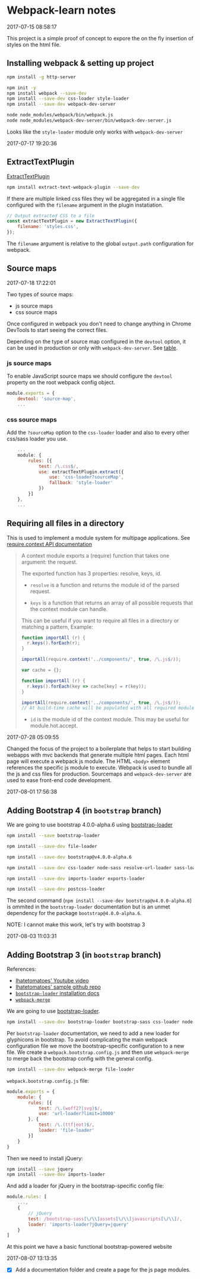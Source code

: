 # Webpack-learn notes

2017-07-15 08:58:17

This project is a simple proof of concept to expore the on the fly insertion of styles on the html
file.

## Installing webpack & setting up project

```bash
npm install -g http-server

npm init -y
npm install webpack --save-dev
npm install --save-dev css-loader style-loader
npm install --save-dev webpack-dev-server

node node_modules/webpack/bin/webpack.js
node node_modules/webpack-dev-server/bin/webpack-dev-server.js
```

Looks like the `style-loader` module only works with `webpack-dev-server`

2017-07-17 19:20:36

## ExtractTextPlugin

[ExtractTextPlugin](https://www.npmjs.com/package/extract-text-webpack-plugin)

```bash
npm install extract-text-webpack-plugin --save-dev
```

If there are multiple linked css files they wil be aggregated in a single file configured with the `filename` argument in the plugin instatiation.

```js
// Output extracted CSS to a file
const extractTextPlugin = new ExtractTextPlugin({
    filename: 'styles.css',
});
```

The `filename` argument is relative to the global `output.path` configuration for webpack.

## Source maps

2017-07-18 17:22:01

Two types of source maps:

* js source maps
* css source maps

Once configured in webpack you don't need to change anything in Chrome DevTools to start seeing the correct files.

Depending on the type of source map configured in the `devtool` option, it can be used in production or only with `webpack-dev-server`. See [table](https://webpack.js.org/configuration/devtool/#devtool).

### js source maps

To enable JavaScript source maps we should configure the `devtool` property on the root webpack config object.

```js
module.exports = {
    devtool: 'source-map',
    ...
```

### css source maps

Add the `?sourceMap` option to the `css-loader` loader and also to every other css/sass loader you use.

```js
    ...
    module: {
        rules: [{
            test: /\.css$/,
            use: extractTextPlugin.extract({
                use: 'css-loader?sourceMap',
                fallback: 'style-loader'
            })
        }]
    },
    ...
```

## Requiring all files in a directory

This is used to implement a module system for multipage applications. See [require.context API documentation](https://webpack.js.org/guides/dependency-management/#require-context)

> A context module exports a (require) function that takes one argument: the request.
>
> The exported function has 3 properties: resolve, keys, id.
>
> * `resolve` is a function and returns the module id of the parsed request.
>
> * `keys` is a function that returns an array of all possible requests that the context module can handle.
>
> This can be useful if you want to require all files in a directory or matching a pattern, Example:
>
> ```js
> function importAll (r) {
>   r.keys().forEach(r);
> }
>
> importAll(require.context('../components/', true, /\.js$/));
> ```
>
> ```js
> var cache = {};
>
> function importAll (r) {
>   r.keys().forEach(key => cache[key] = r(key));
> }
>
> importAll(require.context('../components/', true, /\.js$/));
> // At build-time cache will be populated with all required modules.
> ```
>
> * `id` is the module id of the context module. This may be useful for module.hot.accept.

2017-07-28 05:09:55

Changed the focus of the project to a boilerplate that helps to start building webapps with mvc backends that generate multiple html pages. Each html page will execute a webpack js module. The HTML `<body>` element references the specific js module to execute. Webpack is used to bundle all the js and css files for production. Sourcemaps and `webpack-dev-server` are used to ease front-end code development.

2017-08-01 17:56:38

## Adding Bootstrap 4 (in `bootstrap` branch)

We are going to use bootstrap 4.0.0-alpha.6 using [bootstrap-loader](https://www.npmjs.com/package/bootstrap-loader)

```bash
npm install --save bootstrap-loader

npm install --save-dev file-loader

npm install --save-dev bootstrap@v4.0.0-alpha.6

npm install --save-dev css-loader node-sass resolve-url-loader sass-loader style-loader url-loader

npm install --save-dev imports-loader exports-loader

npm install --save-dev postcss-loader
```

The second command (`npm install --save-dev bootstrap@v4.0.0-alpha.6`) is ommited in the `bootstrap-loader` documentation but is an unmet dependency for the package `bootstrap@4.0.0-alpha.6`.

NOTE: I cannot make this work, let's try with bootstrap 3

2017-08-03 11:03:31

## Adding Bootstrap 3 (in `bootstrap` branch)

References:

* [Ihatetomatoes' Youtube video](https://www.youtube.com/watch?v=cN0eUhoV_Gc)
* [Ihatetomatoes' sample github repo](https://github.com/Ihatetomatoes/webpack-101-bootstrap)
* [`bootstrap-loader` installation docs](https://github.com/shakacode/bootstrap-loader#installation)
* [`webpack-merge`](https://github.com/survivejs/webpack-merge)

We are going to use [bootstrap-loader](https://www.npmjs.com/package/bootstrap-loader).

```bash
npm install --save-dev bootstrap-loader bootstrap-sass css-loader node-sass resolve-url-loader sass-loader style-loader url-loader
```

Per `bootstrap-loader` documentation, we need to add a new loader for glyphicons in bootstrap. To avoid complicating the main webpack configuration file we move the bootstrap-specific configuration to a new file. We create a `webpack.bootstrap.config.js` and then use `webpack-merge` to merge back the bootstrap config with the general config.

```bash
npm install --save-dev webpack-merge file-loader
```

`webpack.bootstrap.config.js` file:

```js
module.exports = {
    module: {
        rules: [{
            test: /\.(woff2?|svg)$/,
            use: 'url-loader?limit=10000'
        }, {
            test: /\.(ttf|eot)$/,
            loader: 'file-loader'
        }]
    }
}
```

Then we need to install jQuery:

```bash
npm install --save jquery
npm install --save-dev imports-loader
```

And add a loader for jQuery in the bootstrap-specific config file:

```js
module.rules: [
    ...,
    {
        // jQuery
        test: /bootstrap-sass[\/\\]assets[\/\\]javascripts[\/\\]/,
        loader: 'imports-loader?jQuery=jquery'
    }
]
```

At this point we have a basic functional bootstrap-powered website

2017-08-07 13:13:35

* [x] Add a documentation folder and create a page for the js page modules.
